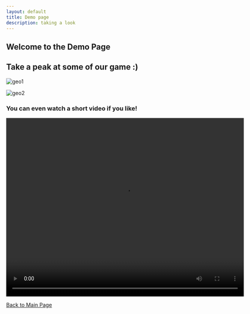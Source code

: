 ```yaml
---
layout: default
title: Demo page 
description: taking a look 
---
```


## Welcome to the Demo Page

## Take a peak at some of our game :)
![geo1](/home/irene/eneri4.github.io/geo1.png)

![geo2](/home/irene/eneri4.github.io/geo2.png)

### You can even watch a short video if you like! 
<video src="/home/irene/eneri4.github.io/softdes_final_recording_25.mp4" width="640" height="480" controls></video>

[Back to Main Page](./)
 